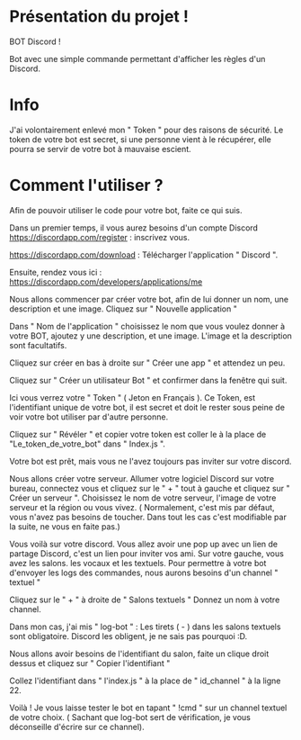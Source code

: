 # Présentation du projet !

BOT Discord !

Bot avec une simple commande permettant d'afficher les règles d'un Discord.

# Info

J'ai volontairement enlevé mon " Token " pour des raisons de sécurité. Le token de votre bot est secret, si une personne vient à le récupérer, elle pourra se servir de votre bot à mauvaise escient.

# Comment l'utiliser ?

Afin de pouvoir utiliser le code pour votre bot, faite ce qui suis.

Dans un premier temps, il vous aurez besoins d'un compte Discord
https://discordapp.com/register : inscrivez vous.

https://discordapp.com/download : Télécharger l'application " Discord ".

Ensuite, rendez vous ici : https://discordapp.com/developers/applications/me

Nous allons commencer par créer votre bot, afin de lui donner un nom, une description et une image.
Cliquez sur " Nouvelle application "

Dans " Nom de l'application " choisissez le nom que vous voulez donner à votre BOT, ajoutez y une description, et une image. L'image et la description sont facultatifs.

Cliquez sur créer en bas à droite sur " Créer une app " et attendez un peu.

Cliquez sur " Créer un utilisateur Bot " et confirmer dans la fenêtre qui suit.

Ici vous verrez votre " Token " ( Jeton en Français ). Ce Token, est l'identifiant unique de votre bot, il est secret et doit le rester sous peine de voir votre bot utiliser par d'autre personne.

Cliquez sur " Révéler " et copier votre token est coller le à la place de "Le_token_de_votre_bot" dans " Index.js ".

Votre bot est prêt, mais vous ne l'avez toujours pas inviter sur votre discord.

Nous allons créer votre serveur. Allumer votre logiciel Discord sur votre bureau, connectez vous et cliquez sur le " + " tout à gauche et cliquez sur " Créer un serveur ".
Choisissez le nom de votre serveur, l'image de votre serveur et la région ou vous vivez. ( Normalement, c'est mis par défaut, vous n'avez pas besoins de toucher. Dans tout les cas c'est modifiable par la suite, ne vous en faite pas.)

Vous voilà sur votre discord. Vous allez avoir une pop up avec un lien de partage Discord, c'est un lien pour inviter vos ami.
Sur votre gauche, vous avez les salons. les vocaux et les textuels.
Pour permettre à votre bot d'envoyer les logs des commandes, nous aurons besoins d'un channel " textuel "

Cliquez sur le " + " à droite de " Salons textuels "
Donnez un nom à votre channel.

Dans mon cas, j'ai mis " log-bot " : Les tirets ( - ) dans les salons textuels sont obligatoire. Discord les obligent, je ne sais pas pourquoi :D.

Nous allons avoir besoins de l'identifiant du salon, faite un clique droit dessus et cliquez sur " Copier l'identifiant "

Collez l'identifiant dans " l'index.js " à la place de " id_channel " à la ligne 22.

Voilà ! Je vous laisse tester le bot en tapant " !cmd " sur un channel textuel de votre choix. ( Sachant que log-bot sert de vérification, je vous déconseille d'écrire sur ce channel).
